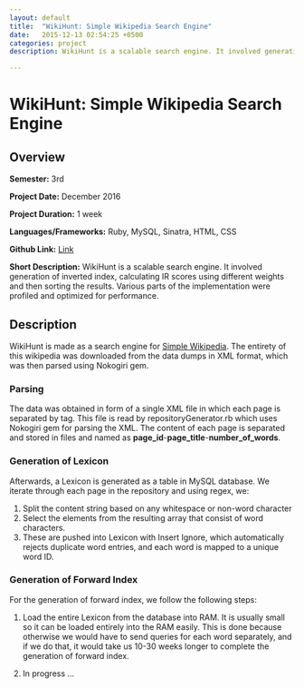 ```yaml
---
layout: default
title:  "WikiHunt: Simple Wikipedia Search Engine"
date:   2015-12-13 02:54:25 +0500
categories: project
description: WikiHunt is a scalable search engine. It involved generation of inverted index, calculating IR scores using different weights and then sorting the results.

---
```

# **WikiHunt: Simple Wikipedia Search Engine**
## **Overview**
**Semester:** 3rd

**Project Date:** December 2016

**Project Duration:** 1 week

**Languages/Frameworks:** Ruby, MySQL, Sinatra, HTML, CSS

**Github Link:** [Link](https://www.github.com/haseebs/search-engine-ruby)

**Short Description:** WikiHunt is a scalable search engine. It involved
generation of inverted index, calculating IR scores using different
weights and then sorting the results. Various parts of the
implementation were profiled and optimized for performance.

## **Description**
WikiHunt is made as a search engine for [Simple
Wikipedia](https://simple.wikipedia.org/wiki/Main_Page). The entirety of
this wikipedia was downloaded from the data dumps in XML format, which
was then parsed using Nokogiri gem.

### **Parsing**
The data was obtained in form of a single XML file in which each page is
separated by <page> tag. This file is read by repositoryGenerator.rb
which uses Nokogiri gem for parsing the XML. The content of each page
is separated and stored in files and named as
**page_id**-**page_title**-**number_of_words**.

### **Generation of Lexicon**
Afterwards, a Lexicon is generated as a table in MySQL database. We
iterate through each page in the repository and using regex, we:
1. Split the content string based on any whitespace or non-word character
2. Select the elements from the resulting array that consist of word
characters.
3. These are pushed into Lexicon with Insert Ignore, which automatically
   rejects duplicate word entries, and each word is mapped to a unique
   word ID.

### **Generation of Forward Index**
For the generation of forward index, we follow the following steps:
1. Load the entire Lexicon from the database into RAM. It is usually
   small so it can be loaded entirely into the RAM easily. This is done
   because otherwise we would have to send queries for each word
   separately, and if we do that, it would take us 10-30 weeks longer to
   complete the generation of forward index.

2. In progress ...
